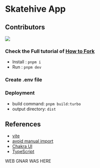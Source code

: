 # Skatehive App

## Contributors 

<a href="https://github.com/sktbrd/skateapp/graphs/contributors">
  <img src="https://contrib.rocks/image?repo=sktbrd/skateapp" />
</a>


### Check the Full tutorial of [How to Fork](https://docs.skatehive.app/docs/tutorial-extras/fork-skatehive)

- Install : `pnpm i`
- Run : `pnpm dev`

### Create .env file 


### Deployment


- build command: `pnpm build:turbo`
- output directory: `dist`



## References

- [vite](https://vitejs.dev)
- [avoid manual import](https://vitejs.dev/guide/features.html#jsx)
- [Chakra UI](https://chakra-ui.com/)
- [TypeScript](https://www.typescriptlang.org)


WEB GNAR WAS HERE 
